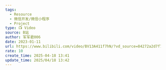 ```yaml
---
tags:
  - Resource
  - 微信开发/微信小程序
  - Project
type: 📺 Video
source: B站
author: 军军君006
date: 2023-01-11
url: https://www.bilibili.com/video/BV13A411f7hN/?vd_source=84272a2d7f72158b38778819be5bc6ad
rate: 10
create_time: 2025-04-18 13:41
update_time: 2025/04/18 13:42
---
```

